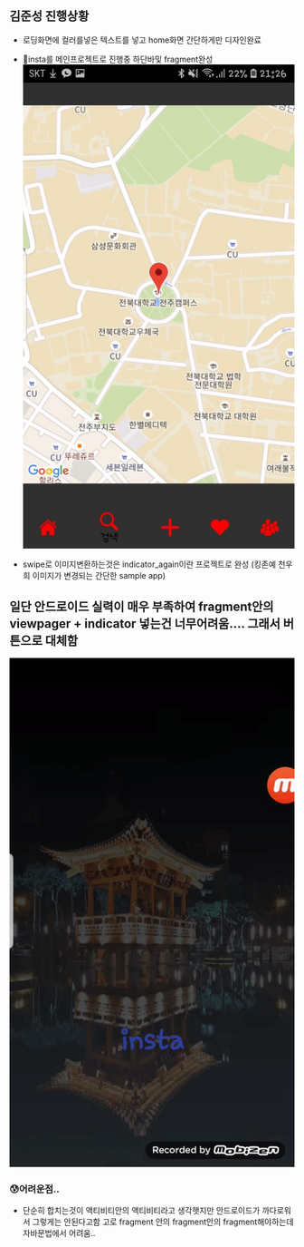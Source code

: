 ## 김준성 진행상황
- 로딩화면에 컬러를넣은 텍스트를 넣고 home화면 간단하게만 디자인완료

- 🌱insta를 메인프로젝트로 진행중 하단바및 fragment완성
![insta](./insta.jpg)
- swipe로 이미지변환하는것은 indicator_again이란 프로젝트로 완성 (킹존예 천우희 이미지가 변경되는 간단한 sample app)

## 일단 안드로이드 실력이 매우 부족하여 fragment안의 viewpager + indicator 넣는건 너무어려움.... 그래서 버튼으로 대체함
![melo](./g.gif)
###  😰어려운점..
- 단순히 합치는것이 액티비티안의 액티비티라고 생각햇지만 안드로이드가 까다로워서 그렇게는 안된다고함 고로 fragment 안의 fragment안의 fragment해야하는데 자바문법에서 어려움..
